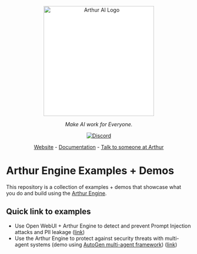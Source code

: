 <div align="center">
   <img src="https://cdn.prod.website-files.com/6230fe4706acf355d38b2d54/65b98b3564bb58c88c0a1b66_arthur-logo-light-nav.svg" alt="Arthur AI Logo" width="300" style="background-color: white;"/>

   <i>Make AI work for Everyone.</i>

   [![Discord](https://img.shields.io/badge/Discord-Arthur-blue?logo=discord&logoColor=white)](https://discord.gg/tdfUAtaVHz)

   [Website](https://arthur.ai) - [Documentation](https://shield.docs.arthur.ai/docs) - [Talk to someone at Arthur](https://www.arthur.ai/arthur-book-a-demo)

</div>


# Arthur Engine Examples + Demos

This repository is a collection of examples + demos that showcase what you do and build using the [Arthur Engine](https://github.com/arthur-ai/arthur-engine).

## Quick link to examples

- Use Open WebUI + Arthur Engine to detect and prevent Prompt Injection attacks and PII leakage ([link](examples/open-webui-prompt-validation/README.md))
- Use the Arthur Engine to protect against security threats with multi-agent systems (demo using  [AutoGen multi-agent framework](https://github.com/microsoft/autogen)) ([link](https://github.com/arthur-ai/arthur-autogen-agentic-demo))
